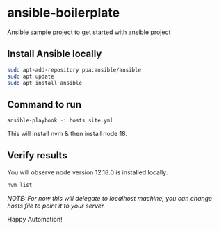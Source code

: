 # ansible-boilerplate
Ansible sample project to get started with ansible project

## Install Ansible locally

```bash
sudo apt-add-repository ppa:ansible/ansible
sudo apt update
sudo apt install ansible
```

## Command to run

```bash
ansible-playbook -i hosts site.yml
```
This will install nvm & then install node 18.

## Verify results
You will observe node version 12.18.0 is installed locally.

```bash
nvm list
```

*NOTE: For now this will delegate to localhost machine, you can change hosts file to point it to your server.*

Happy Automation!
